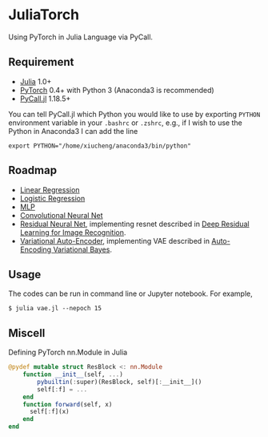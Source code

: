 # JuliaTorch

Using PyTorch in Julia Language via PyCall.

## Requirement

* [Julia](http://julialang.org) 1.0+
* [PyTorch](http://pytorch.org) 0.4+ with Python 3 (Anaconda3 is recommended)
* [PyCall.jl](https://github.com/JuliaPy/PyCall.jl) 1.18.5+

You can tell PyCall.jl which Python you would like to use by exporting `PYTHON` environment variable in your `.bashrc`
or `.zshrc`, e.g., if I wish to use the Python in Anaconda3 I can add the line

```shell
export PYTHON="/home/xiucheng/anaconda3/bin/python"
```

## Roadmap

* [Linear Regression](https://github.com/boathit/JuliaTorch/blob/master/linearRegression.jl)
* [Logistic Regression](https://github.com/boathit/JuliaTorch/blob/master/logisticRegression.jl)
* [MLP](https://github.com/boathit/JuliaTorch/blob/master/mlp.jl)
* [Convolutional Neural Net](https://github.com/boathit/JuliaTorch/blob/master/convnet.jl)
* [Residual Neural Net](https://github.com/boathit/JuliaTorch/blob/master/resnet.jl), implementing
  resnet described in [Deep Residual Learning for Image Recognition](https://arxiv.org/abs/1512.03385).
* [Variational Auto-Encoder](https://github.com/boathit/JuliaTorch/blob/master/vae.jl), implementing
  VAE described in [Auto-Encoding Variational Bayes](https://arxiv.org/abs/1312.6114).

## Usage

The codes can be run in command line or Jupyter notebook. For example,

```shell
$ julia vae.jl --nepoch 15
```

## Miscell

Defining PyTorch nn.Module in Julia

```julia
@pydef mutable struct ResBlock <: nn.Module
    function __init__(self, ...)
        pybuiltin(:super)(ResBlock, self)[:__init__]()
        self[:f] = ...
    end
    function forward(self, x)
      self[:f](x)
    end
end
```
